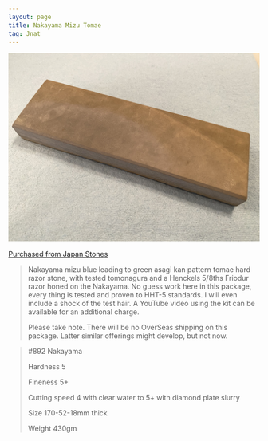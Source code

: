 ```yaml
---
layout: page
title: Nakayama Mizu Tomae
tag: Jnat
---
```

![Nakayama Mizu Tomae](/images/nakayama-001.jpeg)

[Purchased from Japan Stones](https://www.japanstones.com/product-page/892-nakayama-mizu-water-tomae-henckels-friodur-package)

> Nakayama mizu blue leading to green asagi kan pattern tomae hard razor stone, with tested tomonagura and a Henckels 5/8ths Friodur razor honed on the Nakayama. No guess work here in this package, every thing is tested and proven to HHT-5 standards. I will even include a shock of the test hair. A YouTube video using the kit can be available for an additional charge.
> 
> Please take note. There will be no OverSeas shipping on this package. Latter similar offerings might develop, but not now.

> #892 Nakayama
> 
> Hardness 5
> 
> Fineness 5+
> 
> Cutting speed 4 with clear water to 5+ with diamond plate slurry
> 
> Size 170-52-18mm thick
> 
> Weight 430gm
